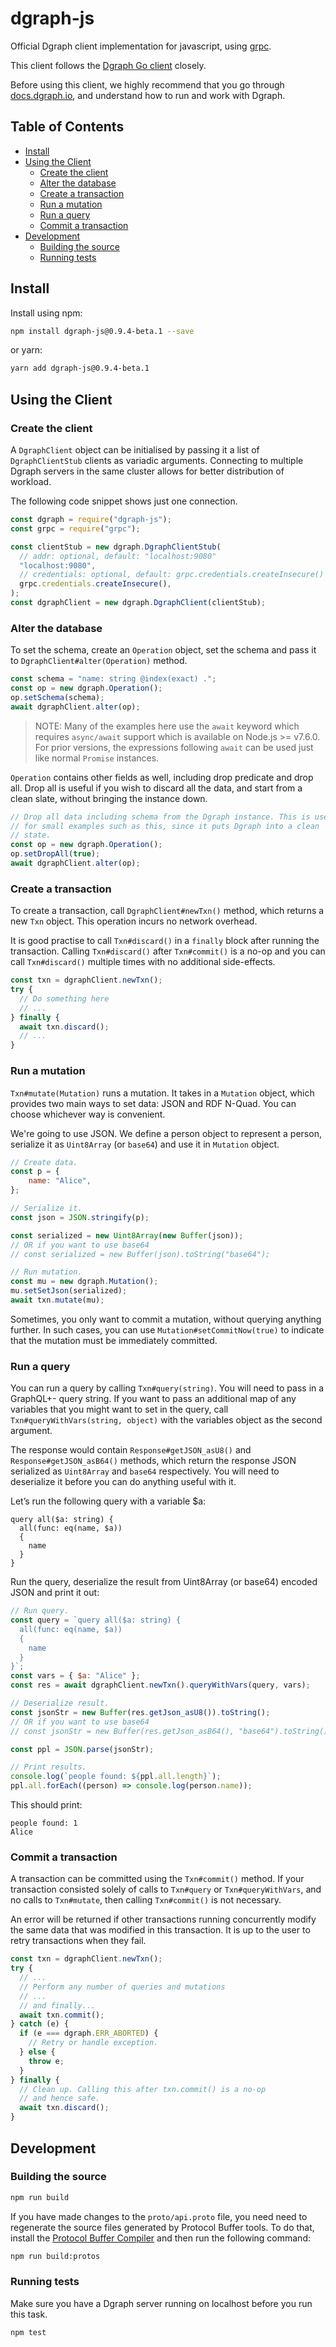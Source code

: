 # dgraph-js

Official Dgraph client implementation for javascript, using [grpc].

[grpc]: https://grpc.io/

This client follows the [Dgraph Go client][goclient] closely.

[goclient]: https://github.com/dgraph-io/dgraph/tree/master/client

Before using this client, we highly recommend that you go through [docs.dgraph.io],
and understand how to run and work with Dgraph.

[docs.dgraph.io]:https://docs.dgraph.io

## Table of Contents
- [Install](#install)
- [Using the Client](#using-the-client)
  * [Create the client](#create-the-client)
  * [Alter the database](#alter-the-database)
  * [Create a transaction](#create-a-transaction)
  * [Run a mutation](#run-a-mutation)
  * [Run a query](#run-a-query)
  * [Commit a transaction](#commit-a-transaction)
- [Development](#development)
  * [Building the source](#building-the-source)
  * [Running tests](#running-tests)

## Install
Install using npm:
```sh
npm install dgraph-js@0.9.4-beta.1 --save
```
or yarn:
```sh
yarn add dgraph-js@0.9.4-beta.1
```

## Using the Client

### Create the client
A `DgraphClient` object can be initialised by passing it a list of
`DgraphClientStub` clients as variadic arguments. Connecting to multiple Dgraph
servers in the same cluster allows for better distribution of workload.

The following code snippet shows just one connection.

```js
const dgraph = require("dgraph-js");
const grpc = require("grpc");

const clientStub = new dgraph.DgraphClientStub(
  // addr: optional, default: "localhost:9080"
  "localhost:9080",
  // credentials: optional, default: grpc.credentials.createInsecure()
  grpc.credentials.createInsecure(),
);
const dgraphClient = new dgraph.DgraphClient(clientStub);
```

### Alter the database
To set the schema, create an `Operation` object, set the schema and pass it to
`DgraphClient#alter(Operation)` method.

```js
const schema = "name: string @index(exact) .";
const op = new dgraph.Operation();
op.setSchema(schema);
await dgraphClient.alter(op);
```

> NOTE: Many of the examples here use the `await` keyword which requires
> `async/await` support which is available on Node.js >= v7.6.0. For prior versions,
> the expressions following `await` can be used just like normal `Promise`
> instances.

`Operation` contains other fields as well, including drop predicate and drop all.
Drop all is useful if you wish to discard all the data, and start from a clean
slate, without bringing the instance down.

```js
// Drop all data including schema from the Dgraph instance. This is useful
// for small examples such as this, since it puts Dgraph into a clean
// state.
const op = new dgraph.Operation();
op.setDropAll(true);
await dgraphClient.alter(op);
```

### Create a transaction
To create a transaction, call `DgraphClient#newTxn()` method, which returns a
new `Txn` object. This operation incurs no network overhead.

It is good practise to call `Txn#discard()` in a `finally` block after running
the transaction. Calling `Txn#discard()` after `Txn#commit()` is a no-op
and you can call `Txn#discard()` multiple times with no additional side-effects.

```js
const txn = dgraphClient.newTxn();
try {
  // Do something here
  // ...
} finally {
  await txn.discard();
  // ...
}
```

### Run a mutation
`Txn#mutate(Mutation)` runs a mutation. It takes in a `Mutation` object, which
provides two main ways to set data: JSON and RDF N-Quad. You can choose whichever
way is convenient.

We're going to use JSON. We define a person object to represent a person, serialize
it as `Uint8Array` (or `base64`) and use it in `Mutation` object.

```js
// Create data.
const p = {
    name: "Alice",
};

// Serialize it.
const json = JSON.stringify(p);

const serialized = new Uint8Array(new Buffer(json));
// OR if you want to use base64
// const serialized = new Buffer(json).toString("base64");

// Run mutation.
const mu = new dgraph.Mutation();
mu.setSetJson(serialized);
await txn.mutate(mu);
```

Sometimes, you only want to commit a mutation, without querying anything further.
In such cases, you can use `Mutation#setCommitNow(true)` to indicate that the
mutation must be immediately committed.

### Run a query
You can run a query by calling `Txn#query(string)`. You will need to pass in a
GraphQL+- query string. If you want to pass an additional map of any variables that
you might want to set in the query, call `Txn#queryWithVars(string, object)` with
the variables object as the second argument.

The response would contain `Response#getJSON_asU8()` and `Response#getJSON_asB64()`
methods, which return the response JSON serialized as `Uint8Array` and `base64`
respectively. You will need to deserialize it before you can do anything useful
with it.

Let’s run the following query with a variable $a:

```
query all($a: string) {
  all(func: eq(name, $a))
  {
    name
  }
}
```

Run the query, deserialize the result from Uint8Array (or base64) encoded JSON and
print it out:

```js
// Run query.
const query = `query all($a: string) {
  all(func: eq(name, $a))
  {
    name 
  } 
}`;
const vars = { $a: "Alice" };
const res = await dgraphClient.newTxn().queryWithVars(query, vars);

// Deserialize result.
const jsonStr = new Buffer(res.getJson_asU8()).toString();
// OR if you want to use base64
// const jsonStr = new Buffer(res.getJson_asB64(), "base64").toString();

const ppl = JSON.parse(jsonStr);

// Print results.
console.log(`people found: ${ppl.all.length}`);
ppl.all.forEach((person) => console.log(person.name));
```
This should print:

```
people found: 1
Alice
```

### Commit a transaction
A transaction can be committed using the `Txn#commit()` method. If your transaction
consisted solely of calls to `Txn#query` or `Txn#queryWithVars`, and no calls to
`Txn#mutate`, then calling `Txn#commit()` is not necessary.

An error will be returned if other transactions running concurrently modify the same
data that was modified in this transaction. It is up to the user to retry
transactions when they fail.

```js
const txn = dgraphClient.newTxn();
try {
  // ...
  // Perform any number of queries and mutations
  // ...
  // and finally...
  await txn.commit();
} catch (e) {
  if (e === dgraph.ERR_ABORTED) {
    // Retry or handle exception.
  } else {
    throw e;
  }
} finally {
  // Clean up. Calling this after txn.commit() is a no-op
  // and hence safe.
  await txn.discard();
}
```

## Development

### Building the source

```sh
npm run build
```

If you have made changes to the `proto/api.proto` file, you need need to
regenerate the source files generated by Protocol Buffer tools. To do that,
install the [Protocol Buffer Compiler][protoc] and then run the following
command:

[protoc]: https://github.com/google/protobuf#readme

```sh
npm run build:protos
```

### Running tests
Make sure you have a Dgraph server running on localhost before you run this task.

```sh
npm test
```
